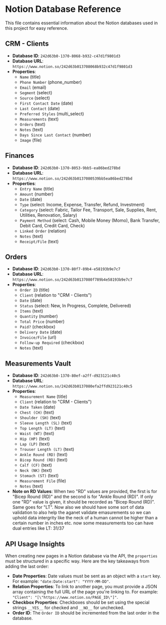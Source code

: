 # Notion Database Reference

This file contains essential information about the Notion databases used in this project for easy reference.

## CRM - Clients

*   **Database ID**: `242d63b0-1370-8068-b932-c47d1f9801d3`
*   **Database URL**: `https://www.notion.so/242d63b013708068b932c47d1f9801d3`
*   **Properties**:
    *   `Name` (title)
    *   `Phone Number` (phone_number)
    *   `Email` (email)
    *   `Segment` (select)
    *   `Source` (select)
    *   `First Contact Date` (date)
    *   `Last Contact` (date)
    *   `Preferred Styles` (multi_select)
    *   `Measurements` (text)
    *   `Orders` (text)
    *   `Notes` (text)
    *   `Days Since Last Contact` (number)
    *   `Image` (file)

## Finances

*   **Database ID**: `242d63b0-1370-8053-9bb5-ea86bed278bd`
*   **Database URL**: `https://www.notion.so/242d63b0137080539bb5ea86bed278bd`
*   **Properties**:
    *   `Entry Name` (title)
    *   `Amount` (number)
    *   `Date` (date)
    *   `Type` (select: Income, Expense, Transfer, Refund, Investment)
    *   `Category` (select: Fabric, Tailor Fee, Transport, Sale, Supplies, Rent, Utilities, Renovation, Salary)
    *   `Payment Method` (select: Cash, Mobile Money (Momo), Bank Transfer, Debit Card, Credit Card, Check)
    *   `Linked Order` (relation)
    *   `Notes` (text)
    *   `Receipt/File` (text)

## Orders

*   **Database ID**: `242d63b0-1370-80f7-89b4-e58193b9e7c7`
*   **Database URL**: `https://www.notion.so/242d63b0137080f789b4e58193b9e7c7`
*   **Properties**:
    *   `Order ID` (title)
    *   `Client` (relation to "CRM - Clients")
    *   `Date` (date)
    *   `Status` (select: New, In Progress, Complete, Delivered)
    *   `Items` (text)
    *   `Quantity` (number)
    *   `Total Price` (number)
    *   `Paid?` (checkbox)
    *   `Delivery Date` (date)
    *   `Invoice/File` (url)
    *   `Follow-up Required` (checkbox)
    *   `Notes` (text)

## Measurements Vault

*   **Database ID**: `242d63b0-1370-80ef-a2ff-d923121c40c5`
*   **Database URL**: `https://www.notion.so/242d63b0137080efa2ffd923121c40c5`
*   **Properties**:
    *   `Measurement Name` (title)
    *   `Client` (relation to "CRM - Clients")
    *   `Date Taken` (date)
    *   `Chest (CH)` (text)
    *   `Shoulder (SH)` (text)
    *   `Sleeve Length (SL)` (text)
    *   `Top Length (LT)` (text)
    *   `Waist (WT)` (text)
    *   `Hip (HP)` (text)
    *   `Lap (LP)` (text)
    *   `Trouser Length (LT)` (text)
    *   `Ankle Round (RD)` (text)
    *   `Bicep Round (RD)` (text)
    *   `Calf (CF)` (text)
    *   `Neck (NK)` (text)
    *   `Stomach (ST)` (text)
    *   `Measurement File` (file)
    *   `Notes` (text)
*   **Note on RD Values**: When two "RD" values are provided, the first is for "Bicep Round (RD)" and the second is for "Ankle Round (RD)". If only one "RD" value is given, it should be recorded as "Bicep Round (RD)". Same goes for "LT". Now also we should have some sort of data validation to also help the aganet validate emasurements so we can uphold data intergrity like the neck of a human cannot be higher than a certain number in inches etc. now some measurements too can have dual entries like LT: 31/37
## API Usage Insights

When creating new pages in a Notion database via the API, the `properties` must be structured in a specific way. Here are the key takeaways from adding the last order:

*   **Date Properties**: Date values must be sent as an object with a `start` key. For example: `"date:Date:start": "YYYY-MM-DD"`.
*   **Relation Properties**: To link to another page, you must provide a JSON array containing the full URL of the page you're linking to. For example: `"Client": "[\"https://www.notion.so/PAGE_ID\"]"`.
*   **Checkbox Properties**: Checkboxes should be set using the special strings `__YES__` for checked and `__NO__` for unchecked.
*   **Order ID**: The `Order ID` should be incremented from the last order in the database.